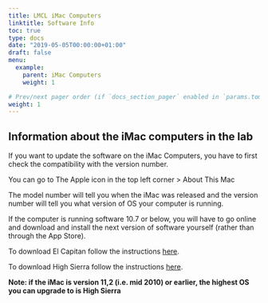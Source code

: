 ```yaml
---
title: LMCL iMac Computers
linktitle: Software Info 
toc: true
type: docs
date: "2019-05-05T00:00:00+01:00"
draft: false
menu:
  example:
    parent: iMac Computers
    weight: 1

# Prev/next pager order (if `docs_section_pager` enabled in `params.toml`)
weight: 1
---
```


## Information about the iMac computers in the lab

If you want to update the software on the iMac Computers, you have to first check the compatibility with the version number. 

You can go to The Apple icon in the top left corner > About This Mac 

The model number will tell you when the iMac was released and the version number will tell you what version of OS your computer is running. 

If the computer is running software 10.7 or below, you will have to go online and download and install the next version of software yourself (rather than through the App Store). 

To download El Capitan follow the instructions [here](https://support.apple.com/en-us/HT206886).

To download High Sierra follow the instructions [here](https://support.apple.com/en-us/HT208969).

<b> Note: if the iMac is version 11,2 (i.e. mid 2010) or earlier, the highest OS you can upgrade to is High Sierra </b> 


